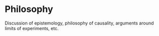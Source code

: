 # Philosophy

Discussion of epistemology, philosophy of causality, arguments around limits of experiments, etc.